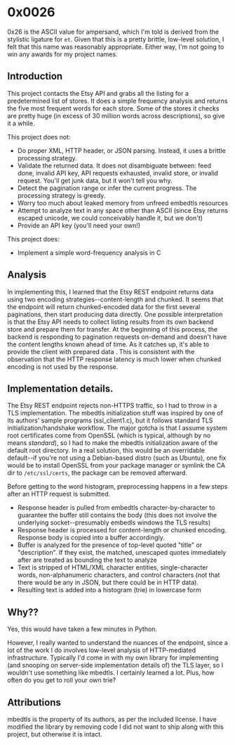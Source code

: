 # 0x0026
0x26 is the ASCII value for ampersand, which I'm told is derived from the stylistic ligature for `et`.  Given that this is a pretty brittle, low-level solution, I felt that this name was reasonably appropriate.  Either way, I'm not going to win any awards for my project names.

## Introduction
This project contacts the Etsy API and grabs all the listing for a predetermined list of stores.  It does a simple frequency analysis and returns the five most frequent words for each store.  Some of the stores it checks are pretty huge (in excess of 30 million words across descriptions), so give it a while.

This project does not:
 * Do proper XML, HTTP header, or JSON parsing.  Instead, it uses a brittle processing strategy.
 * Validate the returned data.  It does not disambiguate between:  feed done, invalid API key, API requests exhausted, invalid store, or invalid request.  You'll get junk data, but it won't tell you why.
 * Detect the pagination range or infer the current progress.  The processing strategy is greedy.
 * Worry too much about leaked memory from unfreed embedtls resources
 * Attempt to analyze text in any space other than ASCII (since Etsy returns escaped unicode, we could conceivably handle it, but we don't)
 * Provide an API key (you'll need your own!)
 
This project does:
 * Implement a simple word-frequency analysis in C

## Analysis
In implementing this, I learned that the Etsy REST endpoint returns data using two encoding strategies--content-length and chunked.  It seems that the endpoint will return chunked-encoded data for the first several paginations, then start producing data directly.  One possible interpretation is that the Etsy API needs to collect listing results from its own backend store and prepare them for transfer.  At the beginning of this process, the backend is responding to pagination requests on-demand and doesn't have the content lengths known ahead of time.  As it catches up, it's able to provide the client with prepared data .  This is consistent with the observation that the HTTP response latency is much lower when chunked encoding is not used by the response.

## Implementation details.
The Etsy REST endpoint rejects non-HTTPS traffic, so I had to throw in a TLS implementation.  The mbedtls initialization stuff was inspired by one of its authors' sample programs (ssl_client1.c), but it follows standard TLS initialization/handshake workflow.  The major gotcha is that I assume system root certificates come from OpenSSL (which is typical, although by no means *standard*), so I had to make the mbedtls initialization aware of the default root directory.  In a real solution, this would be an overridable default--if you're not using a Debian-based distro (such as Ubuntu), one fix would be to install OpenSSL from your package manager or symlink the CA dir to `/etc/ssl/certs`, the package can be removed afterward.

Before getting to the word histogram, preprocessing happens in a few steps after an HTTP request is submitted.
 * Response header is pulled from embedtls character-by-character to guarantee the buffer still contains the body (this does not involve the underlying socket--presumably embedls windows the TLS results)
 * Response header is processed for content-length or chunked encoding.  Response body is copied into a buffer accordingly.
 * Buffer is analyzed for the presence of top-level quoted "title" or "description".  If they exist, the matched, unescaped quotes immediately after are treated as bounding the text to analyze
 * Text is stripped of HTML/XML character entities, single-character words, non-alphanumeric characters, and control characters (not that there would be any in JSON, but there could be in HTTP data).
 * Resulting text is added into a histogram (trie) in lowercase form
 
## Why??
Yes, this would have taken a few minutes in Python.

However, I really wanted to understand the nuances of the endpoint, since a lot of the work I do involves low-level analysis of HTTP-mediated infrastructure.  Typically I'd come in with my own library for implementing (and snooping on server-side implementation details of) the TLS layer, so I wouldn't use something like mbedtls.  I certainly learned a lot.  Plus, how often do you get to roll your own trie?

## Attributions
mbedtls is the property of its authors, as per the included license.  I have modified the library by removing code I did not want to ship along with this project, but otherwise it is intact.
